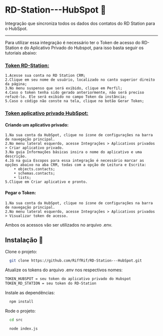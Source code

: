# RD-Station---HubSpot 🧾
Integração que sincroniza todos os dados dos contatos do RD Station para o HubSpot.

---

Para utilizar essa integração é necessário ter o Token de acesso do RD-Station e do Aplicativo Privado do Hubspot, para isso basta seguir os tutoriais abaixo:
### [Token RD-Station:](https://ajuda.rdstation.com/s/article/Gerar-e-visualizar-Token?language=pt_BR)
	1.Acesse sua conta no RD Station CRM;
	2.Clique em seu nome de usuário, localizado no canto superior direito da página;
	3.No menu suspenso que será exibido, clique em Perfil;
	4.Caso o token tenha sido gerado anteriormente, não será preciso refazê-lo. Ele será exibido no campo Token da instância;
	5.Caso o código não conste na tela, clique no botão Gerar Token;

### [Token aplicativo privado HubSpot:](https://br.developers.hubspot.com/docs/api/private-apps)
#### Criando um aplicativo privado:
	1.Na sua conta da HubSpot, clique no ícone de configurações na barra de navegação principal.
	2.No menu lateral esquerdo, acesse Integrações > Aplicativos privados > Criar aplicativo privado.
	3.Na guia Informações básicas insira o nome do aplicativo e uma descrição.
	4.Já na guia Escopos para essa integração é necessário marcar as opções abaixo na aba CRM, todas com a opção de Leitura e Escrita:
	    • objects.contacts;
	    • schemas.contacts;
	    • lists;
    5.Clique em Criar aplicativo e pronto.

#### Pegar o Token:
	1.Na sua conta da HubSpot, clique no ícone de configurações na barra de navegação principal.
	2.No menu lateral esquerdo, acesse Integrações > Aplicativos privados > Visualizar token de acesso.

Ambos os acessos vão ser utilizados no arquivo .env.
## Instalação 🚀

Clone o projeto:

```bash
  git clone https://github.com/RiffRif/RD-Station---HubSpot.git
```
Atualize os tokens do arquivo .env nos respectivos nomes:

```bash
TOKEN_HUBSPOT = seu token do aplicativo privado do Hubspot
TOKEN_RD_STATION = seu token do RD-Station
```

Instale as dependências:

```bash
  npm install
```
Rode o projeto:

```bash
  cd src

  node index.js
```
